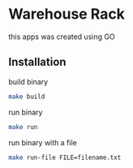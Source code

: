 # Warehouse Rack

this apps was created using GO

## Installation

build binary

```bash
make build
```

run binary 
```bash
make run
```

run binary with a file
```bash
make run-file FILE=filename.txt
```

